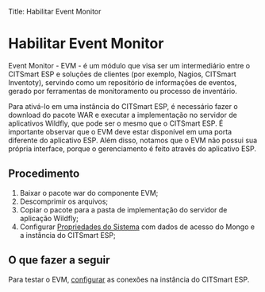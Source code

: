 Title: Habilitar Event Monitor  

# Habilitar Event Monitor  

Event Monitor - EVM - é um módulo que visa ser um intermediário entre o CITSmart ESP e soluções de clientes (por exemplo, Nagios, CITSmart Inventoty), servindo como um repositório de informações de eventos, gerado por ferramentas de monitoramento ou processo de inventário.

Para ativá-lo em uma instância do CITSmart ESP, é necessário fazer o download do pacote WAR e executar a implementação no servidor de aplicativos Wildfly, que pode ser o mesmo que o CITSmart ESP. É importante observar que o EVM deve estar disponível em uma porta diferente do aplicativo ESP. Além disso, notamos que o EVM não possui sua própria interface, porque o gerenciamento é feito através do aplicativo ESP.

## Procedimento  

1. Baixar o pacote war do componente EVM;  
2. Descomprimir os arquivos;  
3. Copiar o pacote para a pasta de implementação do servidor de aplicação Wildfly;  
4. Configurar [Propriedades do Sistema][2] com dados de acesso do Mongo e a instância do CITSmart ESP;  

## O que fazer a seguir  

Para testar o EVM, [configurar][1] as conexões na instância do CITSmart ESP.  

[1]:/pt-br/citsmart-esp-8/processes/event/configuration/register-event-monitor-connection.html  
[2]:/pt-br/citsmart-esp-8/get-started/installation-and-upgrade/4.perform-installation.html




